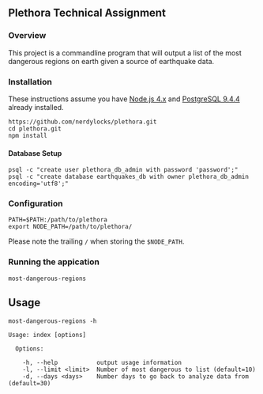 ## Plethora Technical Assignment

### Overview 
This project is a commandline program that will output a list of the most dangerous regions on earth given a source of earthquake data.

### Installation
These instructions assume you have [Node.js 4.x](https://nodejs.org/en/download/) and [PostgreSQL 9.4.4](https://www.postgresql.org/download/) already installed.

```
https://github.com/nerdylocks/plethora.git
cd plethora.git
npm install
```

#### Database Setup
```
psql -c "create user plethora_db_admin with password 'password';"
psql -c "create database earthquakes_db with owner plethora_db_admin encoding='utf8';"
```

### Configuration
```
PATH=$PATH:/path/to/plethora
export NODE_PATH=/path/to/plethora/
```
Please note the trailing `/` when storing the `$NODE_PATH`.

### Running the appication
```
most-dangerous-regions
```

## Usage
```
most-dangerous-regions -h

Usage: index [options]

  Options:

    -h, --help           output usage information
    -l, --limit <limit>  Number of most dangerous to list (default=10)
    -d, --days <days>    Number days to go back to analyze data from (default=30)
```
